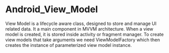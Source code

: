 # Android_View_Model
View Model is a lifecycle aware class, designed to store and manage UI related data. It a main component in MVVM architecture. When a view model is created, it is stored inside activity or fragment manager. To create view models that take arguments we need ViewModelFactory which then creates the instance of parameterized view model instance.
